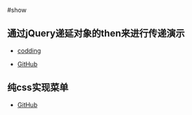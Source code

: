 #show

## 通过jQuery递延对象的then来进行传递演示

- [codding](http://cdswyda.coding.me/show/demo/jqueryPassOnByThen/test.html) 

- [GitHub](https://cdswyda.github.io/show/demo/jqueryPassOnByThen/test.html)

## 纯css实现菜单

- [GitHub](https://cdswyda.github.io/show/demo/css3/menu.html)

